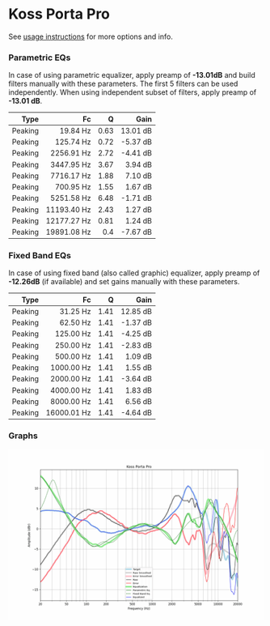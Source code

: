# Koss Porta Pro
See [usage instructions](https://github.com/jaakkopasanen/AutoEq#usage) for more options and info.

### Parametric EQs
In case of using parametric equalizer, apply preamp of **-13.01dB** and build filters manually
with these parameters. The first 5 filters can be used independently.
When using independent subset of filters, apply preamp of **-13.01 dB**.

| Type    | Fc          |    Q | Gain     |
|--------:|------------:|-----:|---------:|
| Peaking | 19.84 Hz    | 0.63 | 13.01 dB |
| Peaking | 125.74 Hz   | 0.72 | -5.37 dB |
| Peaking | 2256.91 Hz  | 2.72 | -4.41 dB |
| Peaking | 3447.95 Hz  | 3.67 | 3.94 dB  |
| Peaking | 7716.17 Hz  | 1.88 | 7.10 dB  |
| Peaking | 700.95 Hz   | 1.55 | 1.67 dB  |
| Peaking | 5251.58 Hz  | 6.48 | -1.71 dB |
| Peaking | 11193.40 Hz | 2.43 | 1.27 dB  |
| Peaking | 12177.27 Hz | 0.81 | 1.24 dB  |
| Peaking | 19891.08 Hz | 0.4  | -7.67 dB |

### Fixed Band EQs
In case of using fixed band (also called graphic) equalizer, apply preamp of **-12.26dB**
(if available) and set gains manually with these parameters.

| Type    | Fc          |    Q | Gain     |
|--------:|------------:|-----:|---------:|
| Peaking | 31.25 Hz    | 1.41 | 12.85 dB |
| Peaking | 62.50 Hz    | 1.41 | -1.37 dB |
| Peaking | 125.00 Hz   | 1.41 | -4.25 dB |
| Peaking | 250.00 Hz   | 1.41 | -2.83 dB |
| Peaking | 500.00 Hz   | 1.41 | 1.09 dB  |
| Peaking | 1000.00 Hz  | 1.41 | 1.55 dB  |
| Peaking | 2000.00 Hz  | 1.41 | -3.64 dB |
| Peaking | 4000.00 Hz  | 1.41 | 1.83 dB  |
| Peaking | 8000.00 Hz  | 1.41 | 6.56 dB  |
| Peaking | 16000.01 Hz | 1.41 | -4.64 dB |

### Graphs
![](./Koss%20Porta%20Pro.png)
